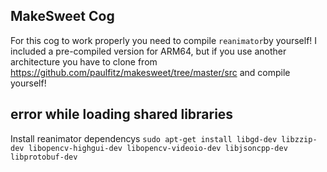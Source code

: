 ## MakeSweet Cog

For this cog to work properly you need to compile ``reanimator``by yourself!
I included a pre-compiled version for ARM64, but if you use another architecture you have to clone from  https://github.com/paulfitz/makesweet/tree/master/src and compile yourself!

## error while loading shared libraries
Install reanimator dependencys ``sudo apt-get install libgd-dev libzzip-dev libopencv-highgui-dev libopencv-videoio-dev libjsoncpp-dev libprotobuf-dev``